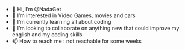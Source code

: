 - 👋 Hi, I’m @NadaGet
- 👀 I’m interested in Video Games, movies and cars 
- 🌱 I’m currently learning all about coding
- 💞️ I’m looking to collaborate on anything new that could improve my english and my coding skills
- 📫 How to reach me : not reachable for some weeks

<!---
NadaGet/NadaGet is a ✨ special ✨ repository because its `README.md` (this file) appears on your GitHub profile.
You can click the Preview link to take a look at your changes.
--->
